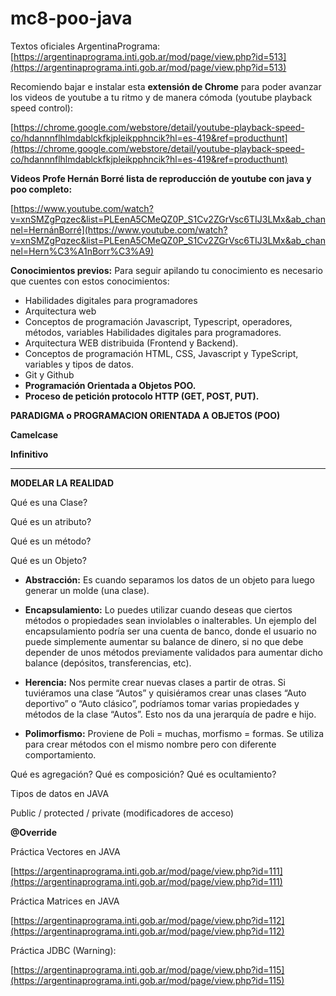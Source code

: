 # mc8-poo-java

Textos oficiales ArgentinaPrograma: [https://argentinaprograma.inti.gob.ar/mod/page/view.php?id=513](https://argentinaprograma.inti.gob.ar/mod/page/view.php?id=513)

Recomiendo bajar e instalar esta **extensión de Chrome** para poder avanzar los videos de youtube a tu ritmo y de manera cómoda (youtube playback speed control):

 [https://chrome.google.com/webstore/detail/youtube-playback-speed-co/hdannnflhlmdablckfkjpleikpphncik?hl=es-419&ref=producthunt](https://chrome.google.com/webstore/detail/youtube-playback-speed-co/hdannnflhlmdablckfkjpleikpphncik?hl=es-419&ref=producthunt)

**Videos Profe Hernán Borré lista de reproducción de youtube con java y poo completo:** 

[https://www.youtube.com/watch?v=xnSMZgPqzec&list=PLEenA5CMeQZ0P_S1Cv2ZGrVsc6TIJ3LMx&ab_channel=HernánBorré](https://www.youtube.com/watch?v=xnSMZgPqzec&list=PLEenA5CMeQZ0P_S1Cv2ZGrVsc6TIJ3LMx&ab_channel=Hern%C3%A1nBorr%C3%A9)

**Conocimientos previos:** Para seguir apilando tu conocimiento es necesario que cuentes con estos conocimientos:

- Habilidades digitales para programadores
- Arquitectura web
- Conceptos de programación Javascript, Typescript, operadores, métodos, variables Habilidades digitales para programadores.
- Arquitectura WEB distribuida (Frontend y Backend).
- Conceptos de programación HTML, CSS, Javascript y TypeScript, variables y tipos de datos.
- Git y Github
- **Programación Orientada a Objetos POO.**
- **Proceso de petición protocolo HTTP (GET, POST, PUT).**

**PARADIGMA o PROGRAMACION ORIENTADA A OBJETOS  (POO)**

**Camelcase** 

**Infinitivo** 

 ****

**MODELAR LA REALIDAD**

Qué es una Clase? 

Qué es un atributo? 

Qué es un método?

Qué es un Objeto? 

- **Abstracción:** Es cuando separamos los datos de un objeto para luego generar un molde (una clase).
- **Encapsulamiento:** Lo puedes utilizar cuando deseas que ciertos métodos o propiedades sean inviolables o inalterables.
    Un ejemplo del encapsulamiento podría ser una cuenta de banco, donde el usuario no puede simplemente aumentar su balance de dinero, si no que debe depender de unos métodos previamente validados para aumentar dicho balance (depósitos, transferencias, etc).
    
- **Herencia:** Nos permite crear nuevas clases a partir de otras. Si tuviéramos una clase “Autos” y quisiéramos crear unas clases “Auto deportivo” o “Auto clásico”, podríamos tomar varias propiedades y métodos de la clase “Autos”. Esto nos da una jerarquía de padre e hijo.
- **Polimorfismo:** Proviene de Poli = muchas, morfismo = formas. Se utiliza para crear métodos con el mismo nombre pero con diferente comportamiento.

Qué es agregación? 
Qué es composición? 
Qué es ocultamiento?

Tipos de datos en JAVA 

Public / protected / private (modificadores de acceso) 

**@Override** 

Práctica Vectores en JAVA

[https://argentinaprograma.inti.gob.ar/mod/page/view.php?id=111](https://argentinaprograma.inti.gob.ar/mod/page/view.php?id=111)

Práctica Matrices en JAVA

[https://argentinaprograma.inti.gob.ar/mod/page/view.php?id=112](https://argentinaprograma.inti.gob.ar/mod/page/view.php?id=112)

Práctica JDBC (Warning):

[https://argentinaprograma.inti.gob.ar/mod/page/view.php?id=115](https://argentinaprograma.inti.gob.ar/mod/page/view.php?id=115)
